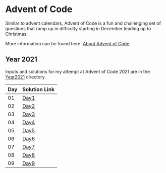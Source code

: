 # Advent of Code

Similar to advent calendars, Advent of Code is a fun and challenging set of questions that ramp up in difficulty starting in December leading up to Christmas.

More information can be found here: [About Advent of Code](https://adventofcode.com/2021/about)

## Year 2021
Inputs and solutions for my attempt at Advent of Code 2021 are in the [Year2021](https://github.com/legitdk/adventofcode/tree/main/Year2021) directory.

|Day| Solution Link|
|-- |--------------|
|01 |[Day1](https://github.com/legitdk/adventofcode/blob/main/Year2021/Solutions/solution_day1.py)|
|02 |[Day2](https://github.com/legitdk/adventofcode/blob/main/Year2021/Solutions/solution_day2.py)|
|03 |[Day3](https://github.com/legitdk/adventofcode/blob/main/Year2021/Solutions/solution_day3.py)|
|04 |[Day4](https://github.com/legitdk/adventofcode/blob/main/Year2021/Solutions/solution_day4.py)|
|05 |[Day5](https://github.com/legitdk/adventofcode/blob/main/Year2021/Solutions/solution_day5.py)|
|06 |[Day6](https://github.com/legitdk/adventofcode/blob/main/Year2021/Solutions/solution_day6.py)|
|07 |[Day7](https://github.com/legitdk/adventofcode/blob/main/Year2021/Solutions/solution_day7.py)|
|08 |[Day8](https://github.com/legitdk/adventofcode/blob/main/Year2021/Solutions/solution_day8.py)|
|09 |[Day9](https://github.com/legitdk/adventofcode/blob/main/Year2021/Solutions/solution_day9.py)|

